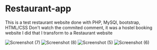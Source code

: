 # Restaurant-app

This is a test restaurant website done with PHP, MySQl, bootstrap, HTML/CSS
Don't watch the commited comment, it was a hostel booking website I did that I transform to a Restaurant website

![Screenshot (7)](https://user-images.githubusercontent.com/88607932/174646617-7335e82f-9f6d-4f10-aac2-875f67c3b43e.png)
![Screenshot (8)](https://user-images.githubusercontent.com/88607932/174646626-d756eb5b-600e-4293-b78b-b738fef53e5c.png)
![Screenshot (5)](https://user-images.githubusercontent.com/88607932/174646627-b8a7eff0-1c71-47f6-aebc-290a0345774a.png)
![Screenshot (6)](https://user-images.githubusercontent.com/88607932/174646630-9c21979f-b039-476d-9c28-771973731e0d.png)

